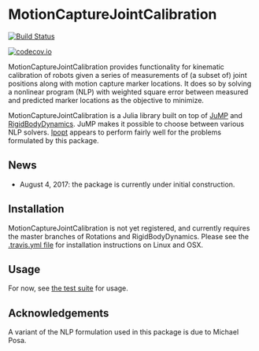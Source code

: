 # MotionCaptureJointCalibration

[![Build Status](https://travis-ci.org/tkoolen/MotionCaptureJointCalibration.jl.svg?branch=master)](https://travis-ci.org/tkoolen/MotionCaptureJointCalibration.jl)

[![codecov.io](http://codecov.io/github/tkoolen/MotionCaptureJointCalibration.jl/coverage.svg?branch=master)](http://codecov.io/github/tkoolen/MotionCaptureJointCalibration.jl?branch=master)

MotionCaptureJointCalibration provides functionality for kinematic calibration of robots given a series of measurements of (a subset of) joint positions along with motion capture marker locations. It does so by solving a nonlinear program (NLP) with weighted square error between measured and predicted marker locations as the objective to minimize.

MotionCaptureJointCalibration is a Julia library built on top of [JuMP](https://github.com/JuliaOpt/JuMP.jl) and [RigidBodyDynamics](https://github.com/tkoolen/RigidBodyDynamics.jl). JuMP makes it possible to choose between various NLP solvers. [Ipopt](https://github.com/JuliaOpt/Ipopt.jl) appears to perform fairly well for the problems formulated by this package.

## News
* August 4, 2017: the package is currently under initial construction.

## Installation
MotionCaptureJointCalibration is not yet registered, and currently requires the master branches of Rotations and RigidBodyDynamics. Please see the [.travis.yml file](https://github.com/tkoolen/MotionCaptureJointCalibration.jl/blob/master/.travis.yml) for installation instructions on Linux and OSX.

## Usage
For now, see [the test suite](https://github.com/tkoolen/MotionCaptureJointCalibration.jl/blob/master/test/runtests.jl) for usage.

## Acknowledgements
A variant of the NLP formulation used in this package is due to Michael Posa.
